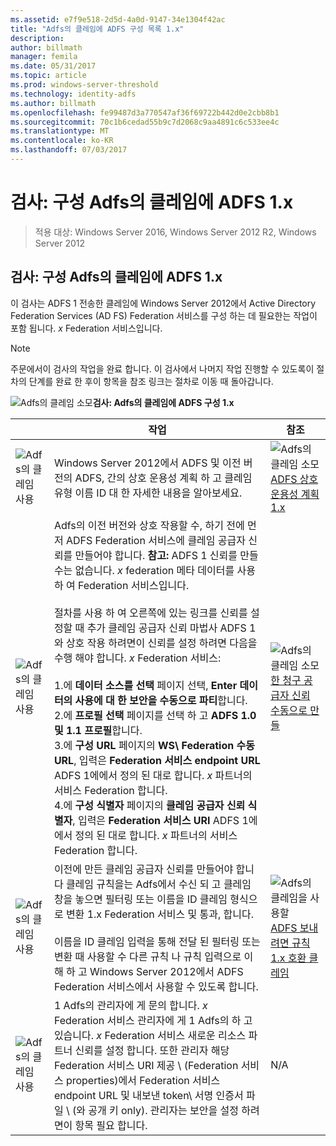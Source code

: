 ```yaml
---
ms.assetid: e7f9e518-2d5d-4a0d-9147-34e1304f42ac
title: "Adfs의 클레임에 ADFS 구성 목록 1.x"
description: 
author: billmath
manager: femila
ms.date: 05/31/2017
ms.topic: article
ms.prod: windows-server-threshold
ms.technology: identity-adfs
ms.author: billmath
ms.openlocfilehash: fe99487d3a770547af36f69722b442d0e2cbb8b1
ms.sourcegitcommit: 70c1b6cedad55b9c7d2068c9aa4891c6c533ee4c
ms.translationtype: MT
ms.contentlocale: ko-KR
ms.lasthandoff: 07/03/2017
---
```

# <a name="checklist-configuring-ad-fs--to-consume-claims-from-ad-fs-1x"></a>검사: 구성 Adfs의 클레임에 ADFS 1.x

>적용 대상: Windows Server 2016, Windows Server 2012 R2, Windows Server 2012
  
## <a name="checklist-configuring-ad-fs-to-consume-claims-from-ad-fs-1x"></a>검사: 구성 Adfs의 클레임에 ADFS 1.x  
이 검사는 ADFS 1 전송한 클레임에 Windows Server 2012에서 Active Directory Federation Services \(AD FS\) Federation 서비스를 구성 하는 데 필요한는 작업이 포함 됩니다. *x* Federation 서비스입니다.  
  
> [!NOTE]  
> 주문에서이 검사의 작업을 완료 합니다. 이 검사에서 나머지 작업 진행할 수 있도록이 절차의 단계를 완료 한 후이 항목을 참조 링크는 절차로 이동 때 돌아갑니다.  
  
![Adfs의 클레임 소모](media/2b05dce3-938f-4168-9b8f-1f4398cbdb9b.gif)**검사: Adfs의 클레임에 ADFS 구성 1.x**  
  
||작업|참조|  
|-|--------|-------------|  
|![Adfs의 클레임 사용](media/icon_checkboxo.gif)|Windows Server 2012에서 ADFS 및 이전 버전의 ADFS, 간의 상호 운용성 계획 하 고 클레임 유형 이름 ID 대 한 자세한 내용을 알아보세요.|![Adfs의 클레임 소모](media/faa393df-4856-4431-9eda-4f4e5be72a90.gif)[ADFS 상호 운용성 계획 1.x](https://technet.microsoft.com/library/ff678040.aspx)|  
|![Adfs의 클레임 사용](media/icon_checkboxo.gif)|Adfs의 이전 버전와 상호 작용할 수, 하기 전에 먼저 ADFS Federation 서비스에 클레임 공급자 신뢰를 만들어야 합니다. **참고:** ADFS 1 신뢰를 만들 수는 없습니다. *x* federation 메타 데이터를 사용 하 여 Federation 서비스입니다.<br /><br />절차를 사용 하 여 오른쪽에 있는 링크를 신뢰를 설정할 때 추가 클레임 공급자 신뢰 마법사 ADFS 1와 상호 작용 하려면이 신뢰를 설정 하려면 다음을 수행 해야 합니다. *x* Federation 서비스:<br /><br />1.에 **데이터 소스를 선택** 페이지 선택, **Enter 데이터의 사용에 대 한 보안을 수동으로 파티**합니다.<br />2.에 **프로필 선택** 페이지를 선택 하 고 **ADFS 1.0 및 1.1 프로필**합니다.<br />3.에 **구성 URL** 페이지의 **WS\ Federation 수동 URL**, 입력은 **Federation 서비스 endpoint URL** ADFS 1에에서 정의 된 대로 합니다. *x* 파트너의 서비스 Federation 합니다.<br />4.에 **구성 식별자** 페이지의 **클레임 공급자 신뢰 식별자**, 입력은 **Federation 서비스 URI** ADFS 1에에서 정의 된 대로 합니다. *x* 파트너의 서비스 Federation 합니다.|![Adfs의 클레임 소모](media/faa393df-4856-4431-9eda-4f4e5be72a90.gif)[한 청구 공급자 신뢰 수동으로 만들](../../ad-fs/operations/Create-a-Claims-Provider-Trust.md)|  
|![Adfs의 클레임 사용](media/icon_checkboxo.gif)|이전에 만든 클레임 공급자 신뢰를 만들어야 합니다 클레임 규칙을는 Adfs에서 수신 되 고 클레임 창을 놓으면 필터링 또는 이름을 ID 클레임 형식으로 변환 1.x Federation 서비스 및 통과, 합니다.<br /><br />이름을 ID 클레임 입력을 통해 전달 된 필터링 또는 변환 때 사용할 수 다른 규칙 나 규칙 입력으로 이해 하 고 Windows Server 2012에서 ADFS Federation 서비스에서 사용할 수 있도록 합니다.|![Adfs의 클레임을 사용할](media/faa393df-4856-4431-9eda-4f4e5be72a90.gif)[ADFS 보내려면 규칙 1.x 호환 클레임](../../ad-fs/operations/Create-a-Rule-to-Send-an-AD-FS-1x-Compatible-Claim.md)|  
|![Adfs의 클레임 사용](media/icon_checkboxo.gif)|1 Adfs의 관리자에 게 문의 합니다. *x* Federation 서비스 관리자에 게 1 Adfs의 하 고 있습니다. *x* Federation 서비스 새로운 리소스 파트너 신뢰를 설정 합니다. 또한 관리자 해당 Federation 서비스 URI 제공 \ (Federation 서비스 properties\)에서 Federation 서비스 endpoint URL 및 내보낸 token\ 서명 인증서 파일 \ (와 공개 키 only\). 관리자는 보안을 설정 하려면이 항목 필요 합니다.|N\/A|  
  

